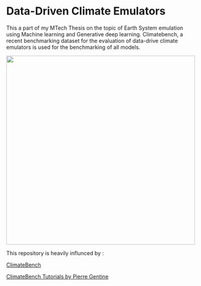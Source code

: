 # Data-Driven Climate Emulators

This a part of my MTech Thesis on the topic of Earth System emulation using Machine learning and Generative deep learning. Climatebench, a recent benchmarking dataset for the evaluation of data-drive climate emulators is used for the benchmarking of all models.

[<img src="http://www.cs.toronto.edu/~sme/PMU199-climate-computing/pmu199-2011/Globe_as_a_grid.jpg" align="center" width="500">](https://en.wikipedia.org/wiki/General_circulation_model)


This repository is heavily influnced by :

[ClimateBench](https://github.com/duncanwp/ClimateBench.git)

[ClimateBench Tutorials by Pierre Gentine ](https://github.com/leap-stc/EAEE4000_ML_for_Env_Eng_Sci.git)
